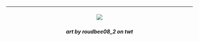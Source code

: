 ***
</h4> 
<h5 align="center">
<img src="https://i.pinimg.com/564x/2d/14/98/2d1498a5d1a34723d0ad45cc1dff1c08.jpg"/>
</h5> 

</h4> 
<h5 align="center">
art by roudbee08_2 on twt
</h5> 
